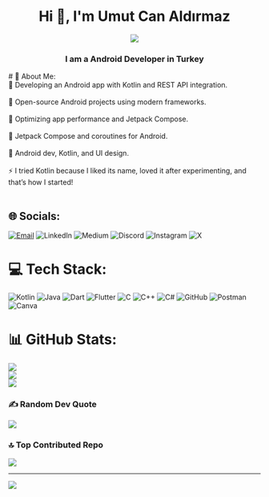 <h1 align="center">Hi 👋, I'm Umut Can Aldırmaz</h1>
<div id="header" align="center">
  <img src="https://media3.giphy.com/media/v1.Y2lkPTc5MGI3NjExN3Z3emgzOXVtdWN0NTExc2ViZ3RpaG1ieG5ydWN1aW1qZ3pveGcycCZlcD12MV9pbnRlcm5hbF9naWZfYnlfaWQmY3Q9Zw/HoffxyN8ghVuw/giphy.gif"/>
</div>
<h3 align="center">I am a Android Developer in Turkey</h3>
# 💫 About Me: 
<br>🔭 Developing an Android app with Kotlin and REST API integration.<br>
<br>👯 Open-source Android projects using modern frameworks.<br>
<br>🤝 Optimizing app performance and Jetpack Compose.<br>
<br>🌱 Jetpack Compose and coroutines for Android.<br>
<br>💬 Android dev, Kotlin, and UI design.<br>
<br>⚡ I tried Kotlin because I liked its name, loved it after experimenting, and that’s how I started!<br><br>


## 🌐 Socials:
[![Email](https://img.shields.io/badge/Email-D14836?logo=gmail&logoColor=white)](mailto:ucan.aldirmaz@gmail.com)
![LinkedIn](https://img.shields.io/badge/LinkedIn-%230077B5.svg?logo=linkedin&logoColor=white)
![Medium](https://img.shields.io/badge/Medium-12100E?logo=medium&logoColor=white)
![Discord](https://img.shields.io/badge/Discord-%237289DA.svg?logo=discord&logoColor=white)
![Instagram](https://img.shields.io/badge/Instagram-%23E4405F.svg?logo=Instagram&logoColor=white)
![X](https://img.shields.io/badge/X-black.svg?logo=X&logoColor=white)



# 💻 Tech Stack:
![Kotlin](https://img.shields.io/badge/kotlin-%237F52FF.svg?style=for-the-badge&logo=kotlin&logoColor=white) ![Java](https://img.shields.io/badge/java-%23ED8B00.svg?style=for-the-badge&logo=openjdk&logoColor=white) ![Dart](https://img.shields.io/badge/dart-%230175C2.svg?style=for-the-badge&logo=dart&logoColor=white) ![Flutter](https://img.shields.io/badge/Flutter-%2302569B.svg?style=for-the-badge&logo=Flutter&logoColor=white) ![C](https://img.shields.io/badge/c-%2300599C.svg?style=for-the-badge&logo=c&logoColor=white) ![C++](https://img.shields.io/badge/c++-%2300599C.svg?style=for-the-badge&logo=c%2B%2B&logoColor=white) ![C#](https://img.shields.io/badge/c%23-%23239120.svg?style=for-the-badge&logo=csharp&logoColor=white) ![GitHub](https://img.shields.io/badge/github-%23121011.svg?style=for-the-badge&logo=github&logoColor=white) ![Postman](https://img.shields.io/badge/Postman-FF6C37?style=for-the-badge&logo=postman&logoColor=white) ![Canva](https://img.shields.io/badge/Canva-%2300C4CC.svg?style=for-the-badge&logo=Canva&logoColor=white)
# 📊 GitHub Stats:
![](https://github-readme-stats.vercel.app/api?username=UmutCanAldirmaz&theme=gruvbox&hide_border=false&include_all_commits=true&count_private=true)<br/>
![](https://nirzak-streak-stats.vercel.app/?user=UmutCanAldirmaz&theme=gruvbox&hide_border=false)<br/>
![](https://github-readme-stats.vercel.app/api/top-langs/?username=UmutCanAldirmaz&theme=gruvbox&hide_border=false&include_all_commits=true&count_private=true&layout=compact)

### ✍️ Random Dev Quote
![](https://quotes-github-readme.vercel.app/api?type=horizontal&theme=gruvbox)

### 🔝 Top Contributed Repo
![](https://github-contributor-stats.vercel.app/api?username=UmutCanAldirmaz&limit=5&theme=gruvbox&combine_all_yearly_contributions=true)

---
[![](https://visitcount.itsvg.in/api?id=UmutCanAldirmaz&icon=1&color=0)](https://visitcount.itsvg.in)

<!-- Proudly created with GPRM ( https://gprm.itsvg.in ) -->
